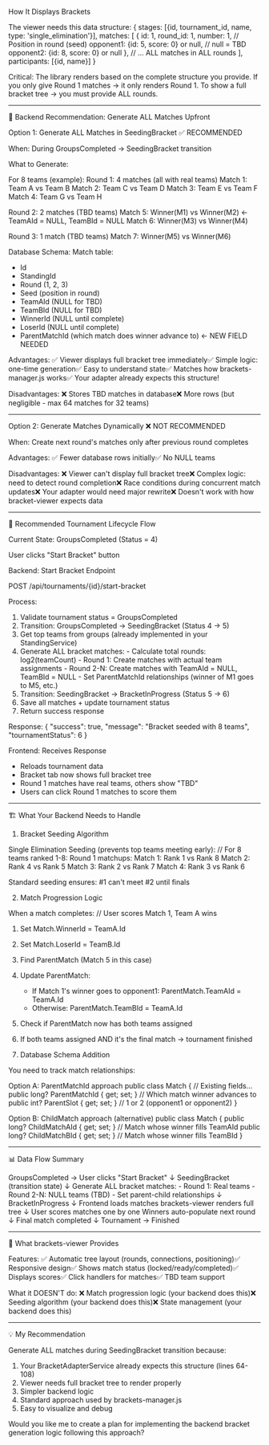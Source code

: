 ﻿ How It Displays Brackets

  The viewer needs this data structure:
  {
    stages: [{id, tournament_id, name, type: 'single_elimination'}],
    matches: [
      {
        id: 1,
        round_id: 1,
        number: 1,  // Position in round (seed)
        opponent1: {id: 5, score: 0} or null,  // null = TBD
        opponent2: {id: 8, score: 0} or null
      },
      // ... ALL matches in ALL rounds
    ],
    participants: [{id, name}]
  }

  Critical: The library renders based on the complete structure you provide. If you only give Round 1 matches → it only renders Round 1. To show a full bracket tree → you must provide ALL rounds.

  ---
  🎯 Backend Recommendation: Generate ALL Matches Upfront

  Option 1: Generate ALL Matches in SeedingBracket ✅ RECOMMENDED

  When: During GroupsCompleted → SeedingBracket transition

  What to Generate:

  For 8 teams (example):
  Round 1: 4 matches (all with real teams)
    Match 1: Team A vs Team B
    Match 2: Team C vs Team D
    Match 3: Team E vs Team F
    Match 4: Team G vs Team H

  Round 2: 2 matches (TBD teams)
    Match 5: Winner(M1) vs Winner(M2)  ← TeamAId = NULL, TeamBId = NULL
    Match 6: Winner(M3) vs Winner(M4)

  Round 3: 1 match (TBD teams)
    Match 7: Winner(M5) vs Winner(M6)

  Database Schema:
  Match table:
  - Id
  - StandingId
  - Round (1, 2, 3)
  - Seed (position in round)
  - TeamAId (NULL for TBD)
  - TeamBId (NULL for TBD)
  - WinnerId (NULL until complete)
  - LoserId (NULL until complete)
  - ParentMatchId (which match does winner advance to)  ← NEW FIELD NEEDED

  Advantages:
  ✅ Viewer displays full bracket tree immediately✅ Simple logic: one-time generation✅ Easy to understand state✅ Matches how brackets-manager.js works✅ Your adapter already expects this structure!

  Disadvantages:
  ❌ Stores TBD matches in database❌ More rows (but negligible - max 64 matches for 32 teams)

  ---
  Option 2: Generate Matches Dynamically ❌ NOT RECOMMENDED

  When: Create next round's matches only after previous round completes

  Advantages:
  ✅ Fewer database rows initially✅ No NULL teams

  Disadvantages:
  ❌ Viewer can't display full bracket tree❌ Complex logic: need to detect round completion❌ Race conditions during concurrent match updates❌ Your adapter would need major rewrite❌ Doesn't work with how bracket-viewer expects data

  ---
  🔄 Recommended Tournament Lifecycle Flow

  Current State: GroupsCompleted (Status = 4)

  User clicks "Start Bracket" button

  Backend: Start Bracket Endpoint

  POST /api/tournaments/{id}/start-bracket

  Process:
  1. Validate tournament status = GroupsCompleted
  2. Transition: GroupsCompleted → SeedingBracket (Status 4 → 5)
  3. Get top teams from groups (already implemented in your StandingService)
  4. Generate ALL bracket matches:
    - Calculate total rounds: log2(teamCount)
    - Round 1: Create matches with actual team assignments
    - Round 2-N: Create matches with TeamAId = NULL, TeamBId = NULL
    - Set ParentMatchId relationships (winner of M1 goes to M5, etc.)
  5. Transition: SeedingBracket → BracketInProgress (Status 5 → 6)
  6. Save all matches + update tournament status
  7. Return success response

  Response:
  {
    "success": true,
    "message": "Bracket seeded with 8 teams",
    "tournamentStatus": 6
  }

  Frontend: Receives Response

  - Reloads tournament data
  - Bracket tab now shows full bracket tree
  - Round 1 matches have real teams, others show "TBD"
  - Users can click Round 1 matches to score them

  ---
  🏗️ What Your Backend Needs to Handle

  1. Bracket Seeding Algorithm

  Single Elimination Seeding (prevents top teams meeting early):
  // For 8 teams ranked 1-8:
  Round 1 matchups:
    Match 1: Rank 1 vs Rank 8
    Match 2: Rank 4 vs Rank 5
    Match 3: Rank 2 vs Rank 7
    Match 4: Rank 3 vs Rank 6

  Standard seeding ensures: #1 can't meet #2 until finals

  2. Match Progression Logic

  When a match completes:
  // User scores Match 1, Team A wins
  1. Set Match.WinnerId = TeamA.Id
  2. Set Match.LoserId = TeamB.Id
  3. Find ParentMatch (Match 5 in this case)
  4. Update ParentMatch:
     - If Match 1's winner goes to opponent1: ParentMatch.TeamAId = TeamA.Id
     - Otherwise: ParentMatch.TeamBId = TeamA.Id
  5. Check if ParentMatch now has both teams assigned
  6. If both teams assigned AND it's the final match → tournament finished

  3. Database Schema Addition

  You need to track match relationships:

  Option A: ParentMatchId approach
  public class Match
  {
      // Existing fields...
      public long? ParentMatchId { get; set; }  // Which match winner advances to
      public int? ParentSlot { get; set; }      // 1 or 2 (opponent1 or opponent2)
  }

  Option B: ChildMatch approach (alternative)
  public class Match
  {
      public long? ChildMatchAId { get; set; }  // Match whose winner fills TeamAId
      public long? ChildMatchBId { get; set; }  // Match whose winner fills TeamBId
  }

  ---
  📊 Data Flow Summary

  GroupsCompleted → User clicks "Start Bracket"
                       ↓
                SeedingBracket (transition state)
                       ↓
           Generate ALL bracket matches:
           - Round 1: Real teams
           - Round 2-N: NULL teams (TBD)
           - Set parent-child relationships
                       ↓
                BracketInProgress
                       ↓
           Frontend loads matches
           brackets-viewer renders full tree
                       ↓
           User scores matches one by one
           Winners auto-populate next round
                       ↓
           Final match completed
                       ↓
                Tournament → Finished

  ---
  🎨 What brackets-viewer Provides

  Features:
  ✅ Automatic tree layout (rounds, connections, positioning)✅ Responsive design✅ Shows match status (locked/ready/completed)✅ Displays scores✅ Click handlers for matches✅ TBD team support

  What it DOESN'T do:
  ❌ Match progression logic (your backend does this)❌ Seeding algorithm (your backend does this)❌ State management (your backend does this)

  ---
  💡 My Recommendation

  Generate ALL matches during SeedingBracket transition because:

  1. Your BracketAdapterService already expects this structure (lines 64-108)
  2. Viewer needs full bracket tree to render properly
  3. Simpler backend logic
  4. Standard approach used by brackets-manager.js
  5. Easy to visualize and debug

  Would you like me to create a plan for implementing the backend bracket generation logic following this approach?